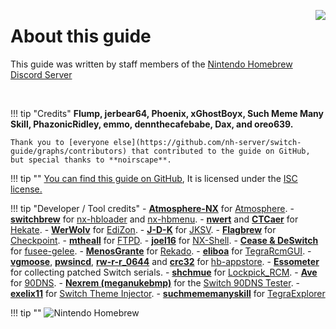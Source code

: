 <a href="https://discord.gg/C29hYvh" target="_blank"><img style="float: right;" src="../img/discord.png"></a>

# About this guide

This guide was written by staff members of the [Nintendo Homebrew Discord Server](https://discord.gg/C29hYvh) 

&nbsp;

!!! tip "Credits"
    **Flump, jerbear64, Phoenix, xGhostBoyx, Such Meme Many Skill, PhazonicRidley, emmo, dennthecafebabe, Dax, and oreo639.**

    Thank you to [everyone else](https://github.com/nh-server/switch-guide/graphs/contributors) that contributed to the guide on GitHub, but special thanks to **noirscape**.

!!! tip ""
    [You can find this guide on GitHub](https://github.com/nh-server/switch-guide), It is licensed under the [ISC license.](https://github.com/nh-server/switch-guide/blob/master/LICENSE.md)

!!! tip "Developer / Tool credits"
    - [**Atmosphere-NX**](https://github.com/Atmosphere-NX) for [Atmosphere](https://github.com/Atmosphere-NX/Atmosphere).
    - [**switchbrew**](https://github.com/switchbrew) for [nx-hbloader](https://github.com/switchbrew/nx-hbloader) and [nx-hbmenu](https://github.com/switchbrew/nx-hbmenu).
    - [**nwert**](https://github.com/nwert) and [**CTCaer**](https://github.com/CTCaer) for [Hekate](https://github.com/CTCaer/hekate).
    - [**WerWolv**](https://github.com/WerWolv) for [EdiZon](https://github.com/WerWolv/EdiZon).
    - [**J-D-K**](https://github.com/J-D-K) for [JKSV](https://github.com/J-D-K/JKSV).
    - [**Flagbrew**](https://github.com/FlagBrew) for [Checkpoint](https://github.com/FlagBrew/Checkpoint).
    - [**mtheall**](https://github.com/mtheall) for [FTPD](https://github.com/mtheall/ftpd/).
    - [**joel16**](https://github.com/joel16/) for [NX-Shell](https://github.com/joel16/NX-Shell).
    - [**Cease & DeSwitch**](https://github.com/Cease-and-DeSwitch) for [fusee-gelee](https://github.com/Qyriad/fusee-launcher).
    - [**MenosGrante**](https://github.com/MenosGrante) for [Rekado](https://github.com/MenosGrante/Rekado).
    - [**eliboa**](https://github.com/eliboa) for [TegraRcmGUI](https://github.com/eliboa/TegraRcmGUI).
    - [**vgmoose**](https://github.com/vgmoose), [**pwsincd**](https://github.com/pwsincd), [**rw-r-r_0644**](https://github.com/rw-r-r-0644) and [**crc32**](https://github.com/crc-32) for [hb-appstore](https://github.com/vgmoose/hb-appstore).
    - [**Essometer**](https://gbatemp.net/members/essometer.265523/) for collecting patched Switch serials.
    - [**shchmue**](https://github.com/shchmue) for [Lockpick_RCM](https://vps.suchmeme.nl/git/mudkip/Lockpick_RCM).
    - [**Ave**](https://gitlab.com/a) for [90DNS](https://gitlab.com/a/90dns).
    - [**Nexrem (meganukebmp)**](https://github.com/meganukebmp) for the [Switch 90DNS Tester](https://github.com/meganukebmp/Switch_90DNS_tester).
    - [**exelix11**](https://github.com/exelix11) for [Switch Theme Injector](https://github.com/exelix11/SwitchThemeInjector).
    - [**suchmememanyskill**](https://github.com/suchmememanyskill) for [TegraExplorer](https://github.com/suchmememanyskill/TegraExplorer)

!!! tip ""
    ![Nintendo Homebrew](img/nh.jpg)
